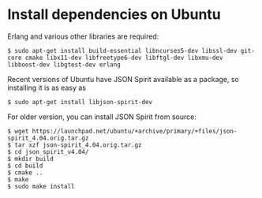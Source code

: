 Install dependencies on Ubuntu
==============================

Erlang and various other libraries are required:

    $ sudo apt-get install build-essential libncurses5-dev libssl-dev git-core cmake libx11-dev libfreetype6-dev libftgl-dev libxmu-dev libboost-dev libgtest-dev erlang

Recent versions of Ubuntu have JSON Spirit available as a package, so installing it is as easy as

    $ sudo apt-get install libjson-spirit-dev

For older version, you can install JSON Spirit from source:

    $ wget https://launchpad.net/ubuntu/+archive/primary/+files/json-spirit_4.04.orig.tar.gz
    $ tar xzf json-spirit_4.04.orig.tar.gz
    $ cd json_spirit_v4.04/
    $ mkdir build
    $ cd build
    $ cmake ..
    $ make
    $ sudo make install

